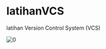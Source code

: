 # latihanVCS
latihan Version Control System (VCS)


![0](https://user-images.githubusercontent.com/72717218/96336317-0ab3b900-10a9-11eb-8762-48889c7fb8de.png)
